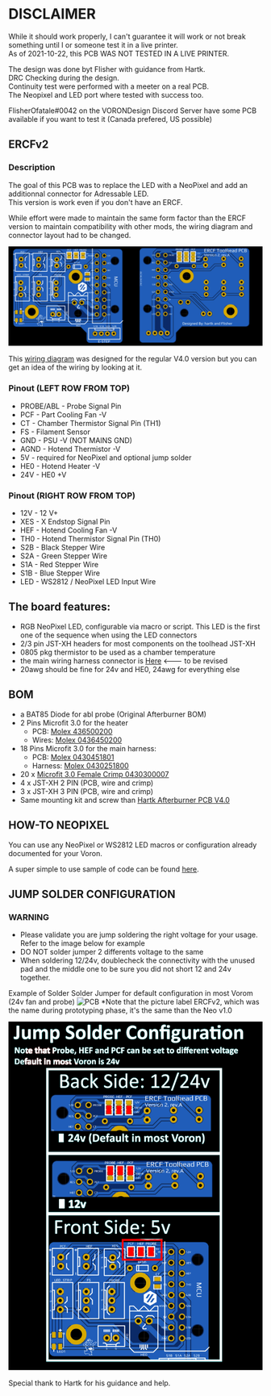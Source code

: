 # DISCLAIMER #
While it should work properly, I can't guarantee it will work or not break something until I or someone test it in a live printer.  
As of 2021-10-22, this PCB WAS NOT TESTED IN A LIVE PRINTER.

The design was done byt Flisher with guidance from Hartk.  
DRC Checking during the design.  
Continuity test were performed with a meeter on a real PCB.  
The Neopixel and LED port where tested with success too.  


FlisherOfatale#0042 on the VORONDesign Discord Server have some PCB available if you want to test it (Canada prefered, US possible)

## ERCFv2 ##
### Description ###
The goal of this PCB was to replace the LED with a NeoPixel and add an additionnal connector for Adressable LED.  
This version is work even if you don't have an ERCF.  

While effort were made to maintain the same form factor than the ERCF version to maintain compatibility with other mods, the wiring diagram and connector layout had to be changed.  

![PCB](/Images/pcb-layout.png)

This [wiring diagram](https://github.com/VoronDesign/Voron-Hardware/blob/master/Afterburner_Toolhead_PCB/Images/Wiring/ERCF-Toolhead%20SKR%201_4%20wiring.png) was designed for the regular V4.0 version but you can get an idea of the wiring by looking at it.
 
### Pinout (LEFT ROW FROM TOP)
* PROBE/ABL  - Probe Signal Pin
* PCF  - Part Cooling Fan -V
* CT   - Chamber Thermistor Signal Pin (TH1)
* FS  - Filament Sensor
* GND  - PSU -V (NOT MAINS GND)
* AGND - Hotend Thermistor -V
* 5V   - required for NeoPixel and optional jump solder
* HE0  - Hotend Heater -V    
* 24V  - HE0 +V 

### Pinout (RIGHT ROW FROM TOP)
* 12V - 12 V+
* XES  - X Endstop Signal Pin    
* HEF  - Hotend Cooling Fan -V
* TH0  - Hotend Thermistor Signal Pin (TH0)
* S2B  - Black Stepper Wire 
* S2A  - Green Stepper Wire
* S1A  - Red Stepper Wire
* S1B  - Blue Stepper Wire
* LED  - WS2812 / NeoPixel LED Input Wire
     
## The board features: ##
 - RGB NeoPixel LED, configurable via macro or script.  This LED is the first one of the sequence when using the LED connectors
 - 2/3 pin JST-XH headers for most components on the toolhead JST-XH
 - 0805 pkg thermistor to be used as a chamber temperature 
 - the main wiring harness connector is [Here](https://www.molex.com/molex/products/part-detail/crimp_housings/430451801) <--- to be revised
 - 20awg should be fine for 24v and HE0, 24awg for everything else 

## BOM ##
* a BAT85 Diode for abl probe (Original Afterburner BOM)
* 2 Pins Microfit 3.0 for the heater
   * PCB: [Molex 436500200](https://www.digikey.ca/en/products/detail/molex/0436500200/268989)
   * Wires: [Molex 0436450200](https://www.digikey.ca/en/products/detail/molex/0436450200/268974)
* 18 Pins Microfit 3.0 for the main harness: 
   * PCB: [Molex 0430451801](https://www.digikey.ca/en/products/detail/molex/0430451801/3310258?4)
   * Harness: [Molex 0430251800](https://www.digikey.ca/en/products/detail/molex/0430251800/531407)
* 20 x [Microfit 3.0 Female Crimp 0430300007](https://www.digikey.ca/en/products/detail/molex/0430300007/252479)
* 4 x JST-XH 2 PIN (PCB, wire and crimp)
* 3 x JST-XH 3 PIN (PCB, wire and crimp)
* Same mounting kit and screw than [Hartk Afterburner PCB V4.0](https://github.com/VoronDesign/Voron-Hardware/blob/master/Afterburner_Toolhead_PCB)


## HOW-TO NEOPIXEL ##
You can use any NeoPixel or WS2812 LED macros or configuration already documented for your Voron.

A super simple to use sample of code can be found [here](https://github.com/hartk1213/DoomConfig/blob/master/led.cfg).

## JUMP SOLDER CONFIGURATION
### WARNING ###
* Please validate you are jump soldering the right voltage for your usage.  Refer to the image below for example
* DO NOT solder jumper 2 differents voltage to the same 
* When soldering 12/24v, doublecheck the connectivity with the unused pad and the middle one to be sure you did not short 12 and 24v together.
 

Example of Solder Solder Jumper for default configuration in most Vorom (24v fan and probe)
![PCB](/solderjumper-example.png)
*Note that the picture label ERCFv2, which was the name during prototyping phase, it's the same than the Neo v1.0 

![Instruction](/Images/solderjumper-instructions.png)

Special thank to Hartk for his guidance and help.
